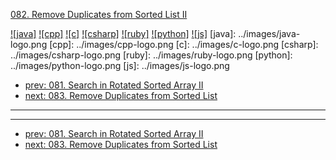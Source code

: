 [082. Remove Duplicates from Sorted List II](https://leetcode.com/problems/remove-duplicates-from-sorted-list-ii/)

[![java]](../java/082-remove-duplicates-from-sorted-list-ii.md)
[![cpp]](../cpp/082-remove-duplicates-from-sorted-list-ii.md)
[![c]](../c/082-remove-duplicates-from-sorted-list-ii.md)
[![csharp]](../csharp/082-remove-duplicates-from-sorted-list-ii.md)
[![ruby]](../ruby/082-remove-duplicates-from-sorted-list-ii.md)
[![python]](../python/082-remove-duplicates-from-sorted-list-ii.md)
[![js]](../js/082-remove-duplicates-from-sorted-list-ii.md)
[java]: ../images/java-logo.png
[cpp]: ../images/cpp-logo.png
[c]: ../images/c-logo.png
[csharp]: ../images/csharp-logo.png
[ruby]: ../images/ruby-logo.png
[python]: ../images/python-logo.png
[js]: ../images/js-logo.png

- [prev: 081. Search in Rotated Sorted Array II](081-search-in-rotated-sorted-array-ii.md)
- [next: 083. Remove Duplicates from Sorted List](083-remove-duplicates-from-sorted-list.md)

---



---

- [prev: 081. Search in Rotated Sorted Array II](081-search-in-rotated-sorted-array-ii.md)
- [next: 083. Remove Duplicates from Sorted List](083-remove-duplicates-from-sorted-list.md)
